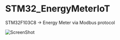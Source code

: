 # STM32_EnergyMeterIoT

STM32F103C8 -> Energy Meter via Modbus protocol 

![ScreenShot](https://github.com/worrajak/STM32_EnergyMeterIoT/blob/master/uCCC086.jpg?raw=true)
